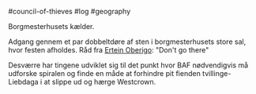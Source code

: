 #council-of-thieves #log #geography

Borgmesterhusets kælder.
Adgang gennem et par dobbeltdøre af sten i borgmesterhusets store sal, hvor festen afholdes.
Råd fra [Ertein Oberigo](Ertein%20Oberigo.md): "Don't go there"
Desværre har tingene udviklet sig til det punkt hvor BAF nødvendigvis må udforske spiralen og finde en måde at forhindre pit fienden tvillinge-Liebdaga i at slippe ud og hærge Westcrown.
